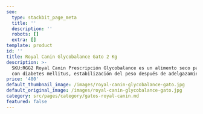 ```yaml
---
seo:
  type: stackbit_page_meta
  title: ''
  description: ''
  robots: []
  extra: []
template: product
id: ''
title: Royal Canin Glycobalance Gato 2 Kg
description: >-
  SKU:RGG2 Royal Canin Prescripción Glycobalance es un alimento seco para gatos
  con diabetes mellitus, estabilización del peso después de adelgazamiento.
price: '480'
default_thumbnail_image: /images/royal-canin-glycobalance-gato.jpg
default_original_image: /images/royal-canin-glycobalance-gato.jpg
category: src/pages/category/gatos-royal-canin.md
featured: false
---
```

